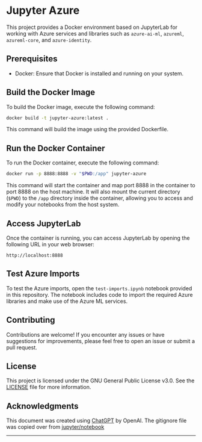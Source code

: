 # Jupyter Azure

This project provides a Docker environment based on JupyterLab for working with Azure services and libraries such as `azure-ai-ml`, `azureml`, `azureml-core`, and `azure-identity`.

## Prerequisites

- Docker: Ensure that Docker is installed and running on your system.

## Build the Docker Image

To build the Docker image, execute the following command:

```bash
docker build -t jupyter-azure:latest .
```

This command will build the image using the provided Dockerfile.

## Run the Docker Container

To run the Docker container, execute the following command:

```bash
docker run -p 8888:8888 -v "$PWD:/app" jupyter-azure
```

This command will start the container and map port 8888 in the container to port 8888 on the host machine. It will also mount the current directory (`$PWD`) to the `/app` directory inside the container, allowing you to access and modify your notebooks from the host system.

## Access JupyterLab

Once the container is running, you can access JupyterLab by opening the following URL in your web browser:

```
http://localhost:8888
```

## Test Azure Imports

To test the Azure imports, open the `test-imports.ipynb` notebook provided in this repository. The notebook includes code to import the required Azure libraries and make use of the Azure ML services.

## Contributing

Contributions are welcome! If you encounter any issues or have suggestions for improvements, please feel free to open an issue or submit a pull request.

## License

This project is licensed under the GNU General Public License v3.0. See the [LICENSE](LICENSE) file for more information.

## Acknowledgments
This document was created using [ChatGPT](https://github.com/openai/chatgpt) by OpenAI.
The gitignore file was copied over from [jupyter/notebook](https://github.com/jupyter/notebook/blob/main/.gitignore)

---